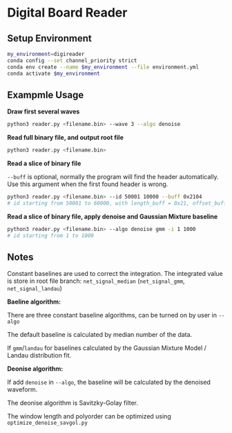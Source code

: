 # Digital Board Reader

## Setup Environment

```bash
my_environment=digireader
conda config --set channel_priority strict
conda env create --name $my_environment --file environment.yml
conda activate $my_environment
```

## Exampmle Usage

**Draw first several waves**

```bash
python3 reader.py <filename.bin> --wave 3 --algo denoise
```

**Read full binary file, and output root file**

```bash
python3 reader.py <filename.bin>
```

**Read a slice of binary file**

`--buff` is optional, normally the program will find the header automatically.
Use this argument when the first found header is wrong.

```bash
python3 reader.py <filename.bin> --id 50001 10000 --buff 0x2104
# id starting from 50001 to 60000, with length_buff = 0x21, offset_buff = 0x04
```

**Read a slice of binary file, apply denoise and Gaussian Mixture baseline**

```bash
python3 reader.py <filename.bin> --algo denoise gmm -i 1 1000
# id starting from 1 to 1000
```

## Notes

Constant baselines are used to correct the integration. The integrated value is store in root file branch: `net_signal_median` (`net_signal_gmm`, `net_signal_landau`)

**Baeline algorithm:**

There are three constant baseline algorithms, can be turned on by user in `--algo`

The default baseline is calculated by median number of the data.

If `gmm`/`landau` for baselines calculated by the Gaussian Mixture Model / Landau distribution fit.

**Deonise algorithm:**

If add `denoise` in `--algo`, the baseline will be calculated by the denoised waveform.

The deonise algorithm is Savitzky-Golay filter.

The window length and polyorder can be optimized using `optimize_denoise_savgol.py`

